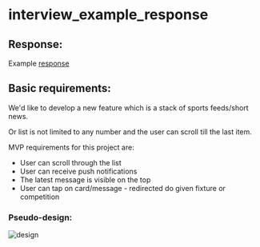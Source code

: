 # interview_example_response

## Response:
Example [response](response.json)

## Basic requirements:

We'd like to develop a new feature which is a stack of sports feeds/short news. 

Or list is not limited to any number and the user can scroll till the last item. 

MVP requirements for this project are:
- User can scroll through the list
- User can receive push notifications 
- The latest message is visible on the top
- User can tap on card/message - redirected do given fixture or competition

### Pseudo-design:

![design](https://github.com/user-attachments/assets/6d3ed35c-1c10-4dc3-90ca-2bdb08698eb7)
